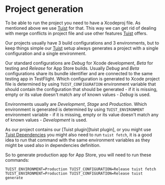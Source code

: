 # Project generation
To be able to run the project you need to have a Xcodeproj file. As mentioned above we use [Tuist][tuist] for that. This way we can get rid of dealing with merge conflicts in project file and use other features [Tuist][tuist] offers.

Our projects usually have 3 build configurations and 3 environments, but to keep things simple our [Tuist][tuist] setup always generates a project with a single configuration and a single environment.

Our standard configurations are _Debug_ for Xcode development, _Beta_ for testing and _Release_ for App Store builds. Usually _Debug_ and _Beta_ configurations share its bundle identifier and are connected to the same testing app in TestFlight. Which configuration is generated to Xcode project file is determined by using `TUIST_CONFIGURATION` environment variable that should contain the configuration that should be generated - if it is missing, empty or its value doesn't match any of known values - _Debug_ is used.

Environments usually are _Development_, _Stage_ and _Production_. Which environment is generated is determined by using `TUIST_ENVIRONMENT` environment variable - if it is missing, empty or its value doesn't match any of known values - _Development_ is used.

As our project contains our [Tuist plugin][tuist plugin], or you might use [Tuist Dependencies](https://docs.tuist.io/guides/third-party-dependencies) you might also need to run `tuist fetch`, it is a good idea to run that command with the same environment variables as they might be used also in dependencies definition.

So to generate production app for App Store, you will need to run these commands:
```
TUIST_ENVIRONMENT=Production TUIST_CONFIGURATION=Release tuist fetch
TUIST_ENVIRONMENT=Production TUIST_CONFIGURATION=Release tuist generate
```

[tuist]: https://tuist.io
